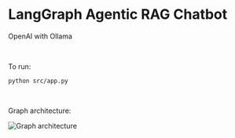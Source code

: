 # LangGraph Agentic RAG Chatbot
OpenAI with Ollama


&nbsp;

To run:

```python src/app.py```


&nbsp;

Graph architecture:
&nbsp;

![Graph architecture](./architecture.jpg)
